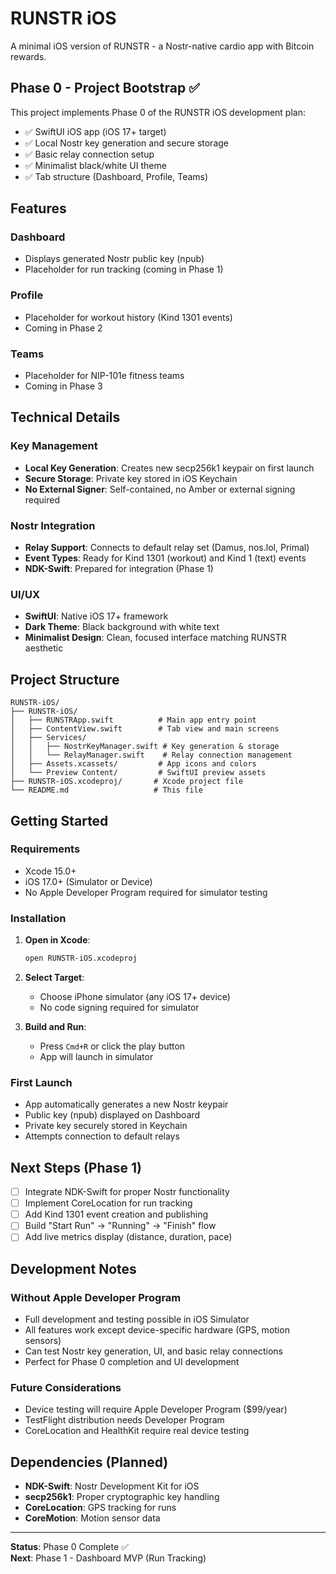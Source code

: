 # RUNSTR iOS

A minimal iOS version of RUNSTR - a Nostr-native cardio app with Bitcoin rewards.

## Phase 0 - Project Bootstrap ✅

This project implements Phase 0 of the RUNSTR iOS development plan:
- ✅ SwiftUI iOS app (iOS 17+ target)
- ✅ Local Nostr key generation and secure storage
- ✅ Basic relay connection setup
- ✅ Minimalist black/white UI theme
- ✅ Tab structure (Dashboard, Profile, Teams)

## Features

### Dashboard
- Displays generated Nostr public key (npub)
- Placeholder for run tracking (coming in Phase 1)

### Profile  
- Placeholder for workout history (Kind 1301 events)
- Coming in Phase 2

### Teams
- Placeholder for NIP-101e fitness teams
- Coming in Phase 3

## Technical Details

### Key Management
- **Local Key Generation**: Creates new secp256k1 keypair on first launch
- **Secure Storage**: Private key stored in iOS Keychain
- **No External Signer**: Self-contained, no Amber or external signing required

### Nostr Integration
- **Relay Support**: Connects to default relay set (Damus, nos.lol, Primal)
- **Event Types**: Ready for Kind 1301 (workout) and Kind 1 (text) events
- **NDK-Swift**: Prepared for integration (Phase 1)

### UI/UX
- **SwiftUI**: Native iOS 17+ framework
- **Dark Theme**: Black background with white text
- **Minimalist Design**: Clean, focused interface matching RUNSTR aesthetic

## Project Structure

```
RUNSTR-iOS/
├── RUNSTR-iOS/
│   ├── RUNSTRApp.swift          # Main app entry point
│   ├── ContentView.swift        # Tab view and main screens
│   ├── Services/
│   │   ├── NostrKeyManager.swift # Key generation & storage
│   │   └── RelayManager.swift    # Relay connection management
│   ├── Assets.xcassets/         # App icons and colors
│   └── Preview Content/         # SwiftUI preview assets
├── RUNSTR-iOS.xcodeproj/       # Xcode project file
└── README.md                   # This file
```

## Getting Started

### Requirements
- Xcode 15.0+
- iOS 17.0+ (Simulator or Device)
- No Apple Developer Program required for simulator testing

### Installation

1. **Open in Xcode**:
   ```bash
   open RUNSTR-iOS.xcodeproj
   ```

2. **Select Target**:
   - Choose iPhone simulator (any iOS 17+ device)
   - No code signing required for simulator

3. **Build and Run**:
   - Press `Cmd+R` or click the play button
   - App will launch in simulator

### First Launch
- App automatically generates a new Nostr keypair
- Public key (npub) displayed on Dashboard
- Private key securely stored in Keychain
- Attempts connection to default relays

## Next Steps (Phase 1)

- [ ] Integrate NDK-Swift for proper Nostr functionality
- [ ] Implement CoreLocation for run tracking
- [ ] Add Kind 1301 event creation and publishing
- [ ] Build "Start Run" → "Running" → "Finish" flow
- [ ] Add live metrics display (distance, duration, pace)

## Development Notes

### Without Apple Developer Program
- Full development and testing possible in iOS Simulator
- All features work except device-specific hardware (GPS, motion sensors)
- Can test Nostr key generation, UI, and basic relay connections
- Perfect for Phase 0 completion and UI development

### Future Considerations
- Device testing will require Apple Developer Program ($99/year)
- TestFlight distribution needs Developer Program
- CoreLocation and HealthKit require real device testing

## Dependencies (Planned)

- **NDK-Swift**: Nostr Development Kit for iOS
- **secp256k1**: Proper cryptographic key handling
- **CoreLocation**: GPS tracking for runs
- **CoreMotion**: Motion sensor data

---

**Status**: Phase 0 Complete ✅  
**Next**: Phase 1 - Dashboard MVP (Run Tracking) 